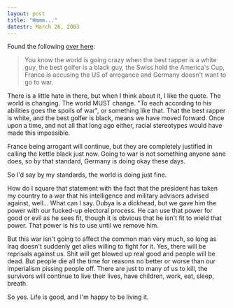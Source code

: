 ```yaml
---
layout: post
title: "Hmmm..."
datestr: March 26, 2003
---
```


Found the following <a href="http://www.sashadesign.com/comments/609/">over here</a>:
<blockquote>You know the world is going crazy when the best rapper is a white guy, the best golfer is a black guy, the Swiss hold the America's Cup, France is accusing the US of arrogance and Germany doesn't want to go to war.</blockquote>

There is a little hate in there, but when I think about it, I like the quote.  The world is changing.  The world MUST change.  "To each according to his abilities goes the spoils of war", or something like that.  That the best rapper is white, and the best golfer is black, means we have moved forward.  Once upon a time, and not all that long ago either, racial stereotypes would have made this impossible.

France being arrogant will continue, but they are completely justified in calling the kettle black just now.  Going to war is not something anyone sane does, so by that standard, Germany is doing okay these days.

So I'd say by my standards, the world is doing just fine.

How do I square that statement with the fact that the president has taken my country to a war that his intelligence and military advisors advised against, well... What can I say.  Dubya is a dickhead, but we gave him the power with our fucked-up electoral process.  He can use that power for good or evil as he sees fit, though it is obvious that he isn't fit to wield that power.  That power is his to use until we remove him.

But this war isn't going to affect the common man very much, so long as Iraq doesn't suddenly get alies willing to fight for it.  Yes, there will be reprisals against us.  Shit will get blowed up real good and people will be dead.  But people die all the time for reasons no better or worse than our imperialism pissing people off.  There are just to many of us to kill, the survivors will continue to live their lives, have children, work, eat, sleep, breath.

So yes.  Life is good, and I'm happy to be living it.

